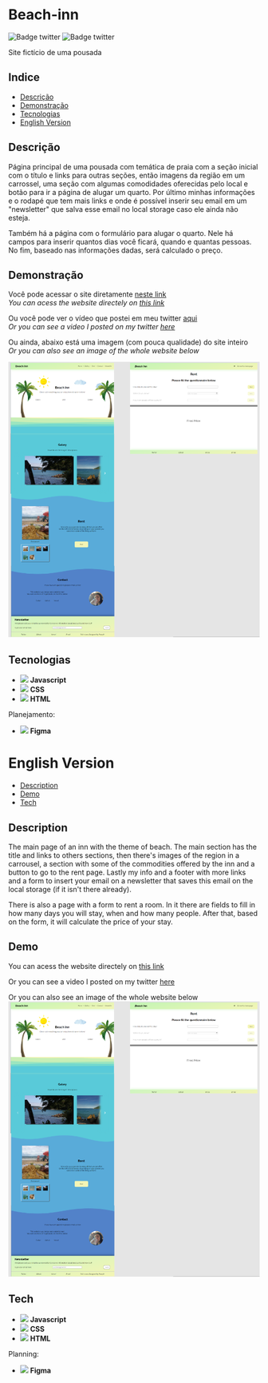 # Beach-inn
![Badge twitter](https://img.shields.io/github/issues/aaneleh/beach-inn)
![Badge twitter](https://img.shields.io/twitter/follow/helena_kurzzz)

Site fictício de uma pousada

## Indice

* [Descrição](#descrição)
* [Demonstração](#demonstração)
* [Tecnologias](#tecnologias)
* [English Version](#english-version)


## Descrição

Página principal de uma pousada com temática de praia com a seção inicial com o título e links para outras seções, então imagens da região em um carrossel, uma seção com algumas comodidades oferecidas pelo local e botão para ir a página de alugar um quarto. Por último minhas informações e o rodapé que tem mais links e onde é possível inserir seu email em um "newsletter" que salva esse email no local storage caso ele ainda não esteja.  
  
Também há a página com o formulário para alugar o quarto. Nele há campos para inserir quantos dias você ficará, quando e quantas pessoas. No fim, baseado nas informações dadas, será calculado o preço.  

## Demonstração

Você pode acessar o site diretamente [neste link](https://aaneleh.github.io/beach-inn/)  
_You can acess the website directely on [this link](https://aaneleh.github.io/beach-inn/)_  
  
Ou você pode ver o vídeo que postei em meu twitter [aqui](https://twitter.com/helena_kurzzz/status/1477839246182473734)  
_Or you can see a video I posted on my twitter [here](https://twitter.com/helena_kurzzz/status/1477839246182473734)_    
  
Ou ainda, abaixo está uma imagem (com pouca qualidade) do site inteiro  
_Or you can also see an image of the whole website below_  
  
![](/images/demo-image.png)

## Tecnologias

- <img src="https://cdn.jsdelivr.net/gh/devicons/devicon/icons/javascript/javascript-original.svg"  width="20px" height="auto" /> **Javascript**
- <img src="https://cdn.jsdelivr.net/gh/devicons/devicon/icons/css3/css3-original.svg"  width="20px" height="auto" /> **CSS**
- <img src="https://cdn.jsdelivr.net/gh/devicons/devicon/icons/html5/html5-original.svg"  width="20px" height="auto" /> **HTML**

Planejamento: 
- <img src="https://cdn.jsdelivr.net/gh/devicons/devicon/icons/figma/figma-original.svg" width="20px" height="auto" /> **Figma**

  
# English Version

* [Description](#description)
* [Demo](#demo)
* [Tech](#tech)

## Description
  
The main page of an inn with the theme of beach. The main section has the title and links to others sections, then there's images of the region in a carrousel, a section with some of the commodities offered by the inn and a button to go to the rent page. Lastly my info and a footer with more links and a form to insert your email on a newsletter that saves this email on the local storage (if it isn't there already).  
  
There is also a page with a form to rent a room. In it there are fields to fill in how many days you will stay, when and how many people. After that, based on the form, it will calculate the price of your stay.  
  

## Demo

You can acess the website directely on [this link](https://aaneleh.github.io/beach-inn/)  
  
Or you can see a video I posted on my twitter   [here](https://twitter.com/helena_kurzzz/status/1477839246182473734)
  
Or you can also see an image of the whole website below  
![](/images/demo-image.png)

## Tech

- <img src="https://cdn.jsdelivr.net/gh/devicons/devicon/icons/javascript/javascript-original.svg"  width="20px" height="auto" /> **Javascript**
- <img src="https://cdn.jsdelivr.net/gh/devicons/devicon/icons/css3/css3-original.svg"  width="20px" height="auto" /> **CSS**
- <img src="https://cdn.jsdelivr.net/gh/devicons/devicon/icons/html5/html5-original.svg"  width="20px" height="auto" /> **HTML**

Planning: 
- <img src="https://cdn.jsdelivr.net/gh/devicons/devicon/icons/figma/figma-original.svg" width="20px" height="auto" /> **Figma**
